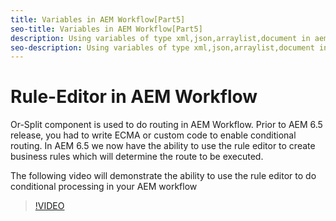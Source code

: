 ```yaml
---
title: Variables in AEM Workflow[Part5]
seo-title: Variables in AEM Workflow[Part5]
description: Using variables of type xml,json,arraylist,document in aem workflow
seo-description: Using variables of type xml,json,arraylist,document in aem workflow
---
```


# Rule-Editor in AEM Workflow

Or-Split component is used to do routing in AEM Workflow. Prior to AEM 6.5 release, you had to write ECMA or custom code to enable conditional routing. In AEM 6.5 we now have the ability to use the rule editor to create business rules which will determine the route to be executed.

The following video will demonstrate the ability to use the rule editor to do conditional processing in your AEM workflow

>[!VIDEO](https://video.tv.adobe.com/v/26362/quality=9)

